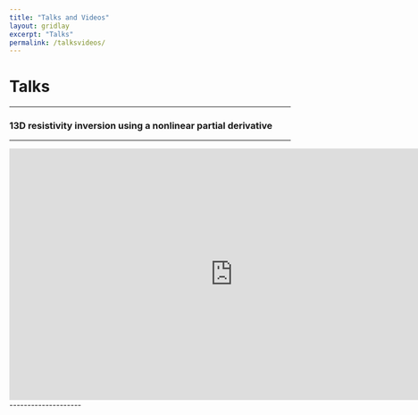 ```yaml
---
title: "Talks and Videos"
layout: gridlay
excerpt: "Talks"
permalink: /talksvideos/
---
```


# Talks 
--------------------
### 13D resistivity inversion using a nonlinear partial derivative
--------------------
<iframe width="800" height="450" src="https://youtu.be/DgCnPepZN8k" frameborder="0" allowfullscreen></iframe>     
--------------------
